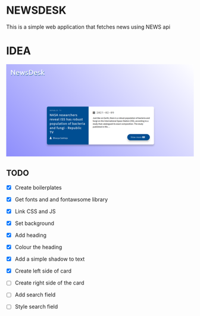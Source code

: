 # NEWSDESK

This is a simple web application that fetches news using NEWS api

# IDEA
![screenshot](./screenshot.png)

## TODO
- [x] Create boilerplates

- [x] Get fonts and and fontawsome library

- [x] Link CSS and JS

- [x] Set background

- [x] Add heading

- [x] Colour the heading

- [x] Add a simple shadow to text

- [x] Create left side of card

- [ ] Create right side of the card

- [ ] Add search field

- [ ] Style search field
 